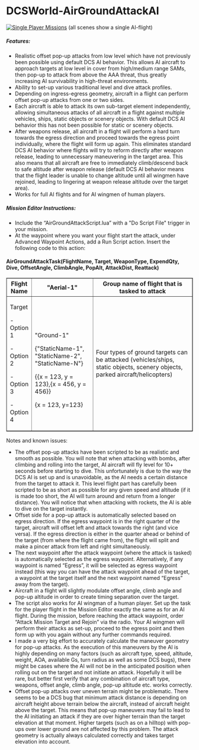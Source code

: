 # DCSWorld-AirGroundAttackAI

<a href="https://www.youtube.com/embed/n4VBS7AQJFk?feature=oembed" target="_blank"><img src="https://i3.ytimg.com/vi/n4VBS7AQJFk/maxresdefault.jpg" 
alt="Single Player Missions"/></a>
(all scenes show a single AI-flight)

##### Features:

* Realistic offset pop-up attacks from low level which have not previously been possible using default DCS AI behavior. This allows AI aircraft to approach targets at low level in cover from high/medium range SAMs, then pop-up to attack from above the AAA threat, thus greatly increasing AI survivability in high-threat environments.
* Ability to set-up various traditional level and dive attack profiles.
* Depending on ingress-egress geometry, aircraft in a flight can perform offset pop-up attacks from one or two sides.
* Each aircraft is able to attack its own sub-target element independently, allowing simultaneous attacks of all aircraft in a flight against multiple vehicles, ships, static objects or scenery objects. With default DCS AI behavior this has not been possible for static or scenery objects.
* After weapons release, all aircraft in a flight will perform a hard turn towards the egress direction and proceed towards the egress point individually, where the flight will form up again. This eliminates standard DCS AI behavior where flights will try to reform directly after weapon release, leading to unnecessary maneuvering in the target area. This also means that all aircraft are free to immediately climb/descend back to safe altitude after weapon release (default DCS AI behavior means that the flight leader is unable to change altitude until all wingmen have rejoined, leading to lingering at weapon release altitude over the target area).
* Works for full AI flights and for AI wingmen of human players.
 

##### Mission Editor Instructions:

* Include the “AirGroundAttackScript.lua” with a "Do Script File" trigger in your mission.
* At the waypoint where you want your flight start the attack, under Advanced Waypoint Actions, add a Run Script action. Insert the following code to this action:
#### AirGroundAttackTask(FlightName, Target, WeaponType, ExpendQty, Dive, OffsetAngle, ClimbAngle, PopAlt, AttackDist, Reattack)



<table cellpadding="1" cellspacing="1" border="1">
  <tr><th>Flight Name</th><th>"Aerial-1"</th><th>Group name of flight that is tasked to attack</th>
  <tr>
    <td width="12%">
      <p>Target</p>
      <p>-Option 1</p>
      <p>-Option 2</p>
      <p>-Option 3</p>
      <p>-Option 4</p>
    </td>
    <td width="33%">
      <p> &nbsp; </p>
      <p>"Ground-1"</p>
      <p>{"StaticName-1", "StaticName-2", "StaticName-N"}</p>
      <p>{{x = 123, y = 123},{x = 456, y = 456}}</p>
      <p>{x = 123, y=123}</p>
    </td>
    <td>Four types of ground targets can be attacked (vehicles/ships, static objects, scenery objects, parked aircraft/helicopters)</td>
  </tr>
</table>

Notes and known issues:

* The offset pop-up attacks have been scripted to be as realistic and smooth as possible. You will note that when attacking with bombs, after climbing and rolling into the target, AI aircraft will fly level for 10+ seconds before starting to dive. This unfortunately is due to the way the DCS AI is set up and is unavoidable, as the AI needs a certain distance from the target to attack it. This level flight part has carefully been scripted to be as short as possible for any given speed and altitude (if it is made too short, the AI will turn around and return from a longer distance). You will notice that when attacking with rockets, the AI is able to dive on the target instantly.
* Offset side for a pop-up attack is automatically selected based on egress direction. If the egress waypoint is in the right quarter of the target, aircraft will offset left and attack towards the right (and vice versa). If the egress direction is either in the quarter ahead or behind of the target (from where the flight came from), the flight will split and make a pincer attack from left and right simultaneously.
* The next waypoint after the attack waypoint (where the attack is tasked) is automatically selected as the egress waypoint. Alternatively, if any waypoint is named “Egress”, it will be selected as egress waypoint instead (this way you can have the attack waypoint ahead of the target, a waypoint at the target itself and the next waypoint named “Egress” away from the target).
* Aircraft in a flight will slightly modulate offset angle, climb angle and pop-up altitude in order to create timing separation over the target.
* The script also works for AI wingman of a human player. Set up the task for the player flight in the Mission Editor exactly the same as for an AI flight. During the mission, before reaching the attack waypoint, order “Attack Mission Target and Rejoin” via the radio. Your AI wingmen will perform their attacks as set-up, proceed to the egress point and then form up with you again without any further commands required.
* I made a very big effort to accurately calculate the maneuver geometry for pop-up attacks. As the execution of this maneuvers by the AI is highly depending on many factors (such as aircraft type, speed, altitude, weight, AOA, available Gs, turn radius as well as some DCS bugs), there might be cases where the AI will not be in the anticipated position when rolling out on the target and not initiate an attack. Hopefully it will be rare, but better first verify that any combination of aircraft type, weapons, offset angle, climb angle, pop-up altitude etc. works correctly.
* Offset pop-up attacks over uneven terrain might be problematic. There seems to be a DCS bug that minimum attack distance is depending on aircraft height above terrain below the aircraft, instead of aircraft height above the target. This means that pop-up maneuvers may fail to lead to the AI initiating an attack if they are over higher terrain than the target elevation at that moment. Higher targets (such as on a hilltop) with pop-ups over lower ground are not affected by this problem. The attack geometry is actually always calculated correctly and takes target elevation into account.
